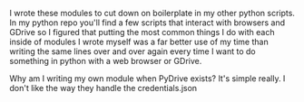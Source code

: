 I wrote these modules to cut down on boilerplate in my
other python scripts. In my python repo you'll find a few
scripts that interact with browsers and GDrive so I
figured that putting the most common things I do with each
inside of modules I wrote myself was a far better use of
my time than writing the same lines over and over again
every time I want to do something in python with a
web browser or GDrive.


Why am I writing my own module when PyDrive exists?
It's simple really. I don't like the way they handle
the credentials.json
